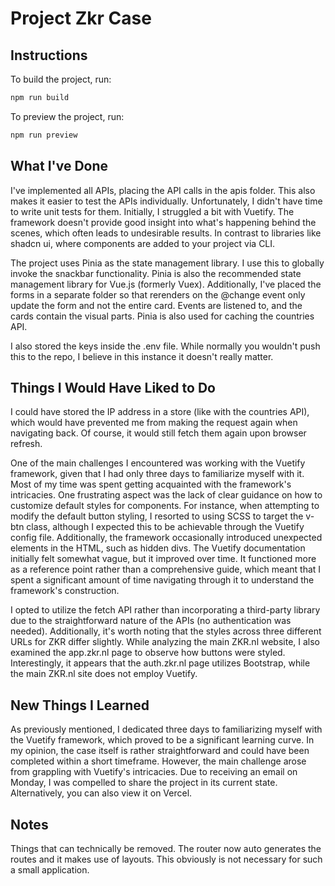 # Project Zkr Case

## Instructions

To build the project, run:

```bash
npm run build
```

To preview the project, run:

```bash
npm run preview
```

## What I've Done

I've implemented all APIs, placing the API calls in the apis folder. This also makes it easier to test the APIs individually. Unfortunately, I didn't have time to write unit tests for them. Initially, I struggled a bit with Vuetify. The framework doesn't provide good insight into what's happening behind the scenes, which often leads to undesirable results. In contrast to libraries like shadcn ui, where components are added to your project via CLI.

The project uses Pinia as the state management library. I use this to globally invoke the snackbar functionality. Pinia is also the recommended state management library for Vue.js (formerly Vuex). Additionally, I've placed the forms in a separate folder so that rerenders on the @change event only update the form and not the entire card. Events are listened to, and the cards contain the visual parts. Pinia is also used for caching the countries API.

I also stored the keys inside the .env file. While normally you wouldn't push this to the repo, I believe in this instance it doesn't really matter.

## Things I Would Have Liked to Do

I could have stored the IP address in a store (like with the countries API), which would have prevented me from making the request again when navigating back. Of course, it would still fetch them again upon browser refresh.

One of the main challenges I encountered was working with the Vuetify framework, given that I had only three days to familiarize myself with it. Most of my time was spent getting acquainted with the framework's intricacies. One frustrating aspect was the lack of clear guidance on how to customize default styles for components. For instance, when attempting to modify the default button styling, I resorted to using SCSS to target the v-btn class, although I expected this to be achievable through the Vuetify config file. Additionally, the framework occasionally introduced unexpected elements in the HTML, such as hidden divs. The Vuetify documentation initially felt somewhat vague, but it improved over time. It functioned more as a reference point rather than a comprehensive guide, which meant that I spent a significant amount of time navigating through it to understand the framework's construction.

I opted to utilize the fetch API rather than incorporating a third-party library due to the straightforward nature of the APIs (no authentication was needed). Additionally, it's worth noting that the styles across three different URLs for ZKR differ slightly. While analyzing the main ZKR.nl website, I also examined the app.zkr.nl page to observe how buttons were styled. Interestingly, it appears that the auth.zkr.nl page utilizes Bootstrap, while the main ZKR.nl site does not employ Vuetify.

## New Things I Learned

As previously mentioned, I dedicated three days to familiarizing myself with the Vuetify framework, which proved to be a significant learning curve. In my opinion, the case itself is rather straightforward and could have been completed within a short timeframe. However, the main challenge arose from grappling with Vuetify's intricacies. Due to receiving an email on Monday, I was compelled to share the project in its current state. Alternatively, you can also view it on Vercel.

## Notes

Things that can technically be removed. The router now auto generates the routes and it makes use of layouts. This obviously is not necessary for such a small application.
